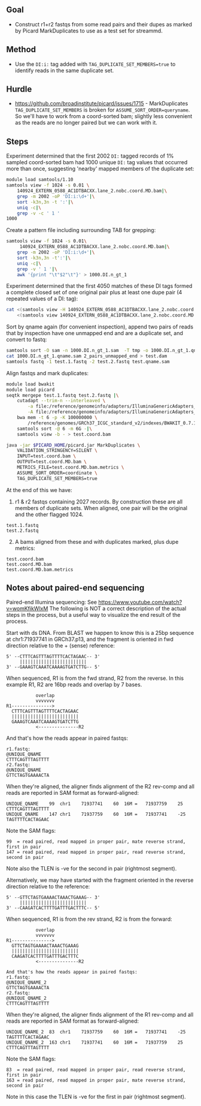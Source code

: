 ## Goal

* Construct r1+r2 fastqs from some read pairs and their dupes as marked by
  Picard MarkDuplicates to use as a test set for streammd.

## Method

* Use the `DI:i:` tag added with `TAG_DUPLICATE_SET_MEMBERS=true` to identify
  reads in the same duplicate set.

## Hurdle

* https://github.com/broadinstitute/picard/issues/1715 - MarkDuplicates
  `TAG_DUPLICATE_SET_MEMBERS` is broken for `ASSUME_SORT_ORDER=queryname`.
  So we'll have to work from a coord-sorted bam; slightly less convenient as
  the reads are no longer paired but we can work with it.

## Steps

Experiment determined that the first 2002 `DI:` tagged records of 1% sampled
coord-sorted bam had 1000 unique `DI:` tag values that occurred more than once,
suggesting 'nearby' mapped members of the duplicate set:
```bash
module load samtools/1.10
samtools view -f 1024 -s 0.01 \
	140924_EXTERN_0588_AC1DTBACXX.lane_2.nobc.coord.MD.bam|\
	grep -m 2002 -oP 'DI:i:\d+'|\
	sort -k3n,3n -t ':'|\
	uniq -c|\
	grep -v -c ' 1 '
1000
```

Create a pattern file including surrounding TAB for grepping:
```bash
samtools view -f 1024 -s 0.01\
	 140924_EXTERN_0588_AC1DTBACXX.lane_2.nobc.coord.MD.bam|\
	grep -m 2002 -oP 'DI:i:\d+'|\
	sort -k3n,3n -t':'|\
	uniq -c|\
	grep -v ' 1 '|\
	awk '{print "\t"$2"\t"}' > 1000.DI.n_gt_1
```

Experiment determined that the first 4050 matches of these DI tags formed a
complete closed set of one original pair plus at least one dupe pair (4 repeated
values of a DI: tag):
```bash
cat <(samtools view -H 140924_EXTERN_0588_AC1DTBACXX.lane_2.nobc.coord.MD.bam)\
	<(samtools view 140924_EXTERN_0588_AC1DTBACXX.lane_2.nobc.coord.MD.bam|grep -m 4050 -f 1000.DI.n_gt_1) > 1000.DI.n_gt_1.sam
```

Sort by qname again (for convenient inspection), append two pairs of reads that
by inspection have one unmapped end and are a duplicate set, and convert to
fastq:

```bash
samtools sort -O sam -n 1000.DI.n_gt_1.sam  -T tmp -o 1000.DI.n_gt_1.qname.sam
cat 1000.DI.n_gt_1.qname.sam 2_pairs_unmapped_end > test.dam
samtools fastq -1 test.1.fastq -2 test.2.fastq test.qname.sam
```

Align fastqs and mark duplicates:
```bash
module load bwakit
module load picard
seqtk mergepe test.1.fastq test.2.fastq |\
	cutadapt --trim-n --interleaved \
		-a file:/reference/genomeinfo/adapters/IlluminaGenericAdapters_R1.fa \
		-A file:/reference/genomeinfo/adapters/IlluminaGenericAdapters_R2.fa -|\
	bwa mem -t 6 -p -K 100000000 \
		/reference/genomes/GRCh37_ICGC_standard_v2/indexes/BWAKIT_0.7.12/GRCh37_ICGC_standard_v2.fa - 2>/dev/null |\
	samtools sort -@ 6 -m 6G -|\
	samtools view -b - > test.coord.bam

java -jar $PICARD_HOME/picard.jar MarkDuplicates \
	VALIDATION_STRINGENCY=SILENT \
	INPUT=test.coord.bam \
	OUTPUT=test.coord.MD.bam \
	METRICS_FILE=test.coord.MD.bam.metrics \
	ASSUME_SORT_ORDER=coordinate \
	TAG_DUPLICATE_SET_MEMBERS=true
```
At the end of this we have:

1. r1 & r2 fastqs containing 2027 records. By construction these are all
   members of duplicate sets. When aligned, one pair will be the original
   and the other flagged 1024.
```
test.1.fastq
test.2.fastq
```

2. A bams aligned from these and with duplicates marked, plus dupe metrics:
```
test.coord.bam
test.coord.MD.bam
test.coord.MD.bam.metrics
```

## Notes about paired-end sequencing

Paired-end Illumina sequencing: See https://www.youtube.com/watch?v=womKfikWlxM
The following is NOT a correct description of the actual steps in the process,
but a useful way to visualize the end result of the process.

Start with ds DNA. From BLAST we happen to know this is a 25bp sequence at
chr1:71937741 in GRCh37.p13, and the fragment is oriented in fwd direction
relative to the + (sense) reference:

```
5' --CTTTCAGTTTAGTTTTCACTAGAAC-- 3'
     |||||||||||||||||||||||||
3' --GAAAGTCAAATCAAAAGTGATCTTG-- 5' 
```

When sequenced, R1 is from the fwd strand, R2 from the reverse. In this
example R1, R2 are 16bp reads and overlap by 7 bases.

```
           overlap
           vvvvvvv
R1--------------->
  CTTTCAGTTTAGTTTTCACTAGAAC
  |||||||||||||||||||||||||
  GAAAGTCAAATCAAAAGTGATCTTG
           <---------------R2
```

And that's how the reads appear in paired fastqs:

```
r1.fastq:
@UNIQUE_QNAME
CTTTCAGTTTAGTTTT
r2.fastq:
@UNIQUE_QNAME
GTTCTAGTGAAAACTA
```

When they're aligned, the aligner finds alignment of the R2 rev-comp and all
reads are reported in SAM format as forward-aligned:

```
UNIQUE_QNAME	99	chr1	71937741	60	16M	=	71937759	25	CTTTCAGTTTAGTTTT
UNIQUE_QNAME	147	chr1	71937759	60	16M	=	71937741	-25	TAGTTTTCACTAGAAC
```

Note the SAM flags:
```
99  = read paired, read mapped in proper pair, mate reverse strand, first in pair
147 = read paired, read mapped in proper pair, read reverse strand, second in pair
```
Note also the TLEN is -ve for the second in pair (rightmost segment).


Alternatively, we may have started with the fragment oriented in the reverse
direction relative to the reference:

```
5' --GTTCTAGTGAAAACTAAACTGAAAG-- 3'
     |||||||||||||||||||||||||
3' --CAAGATCACTTTTGATTTGACTTTC-- 5' 
```

When sequenced, R1 is from the rev strand, R2 is from the forward:

```
           overlap
           vvvvvvv
R1--------------->
  GTTCTAGTGAAAACTAAACTGAAAG
  |||||||||||||||||||||||||
  CAAGATCACTTTTGATTTGACTTTC
           <---------------R2
```

```
And that's how the reads appear in paired fastqs:
r1.fastq:
@UNIQUE_QNAME_2
GTTCTAGTGAAAACTA
r2.fastq:
@UNIQUE_QNAME_2
CTTTCAGTTTAGTTTT
```

When they're aligned, the aligner finds alignment of the R1 rev-comp and all
reads are reported in SAM format as forward-aligned:

```
UNIQUE_QNAME_2	83	chr1	71937759	60	16M	=	71937741	-25	TAGTTTTCACTAGAAC
UNIQUE_QNAME_2	163	chr1	71937741	60	16M	=	71937759	25	CTTTCAGTTTAGTTTT
```

Note the SAM flags:
```
83  = read paired, read mapped in proper pair, read reverse strand, first in pair
163 = read paired, read mapped in proper pair, mate reverse strand, second in pair
```
Note in this case the TLEN is -ve for the first in pair (rightmost segment).
